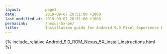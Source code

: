 ```yaml
---
layout:           page3
date:             2019-09-07 20:51:00 +1000
last_modified_at: 2019-09-07 20:51:00 +1000
permalink:        /nexus-5x-pe/
title:            Installation guide for Android 9.0 Pixel Experience ROM on Nexus 5X
---
```


{% include_relative Android_9.0_ROM_Nexus_5X_install_instructions.html %}